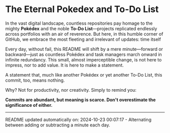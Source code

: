# The Eternal Pokedex and To-Do List

In the vast digital landscape, countless repositories pay homage to the mighty **Pokédex** and the noble **To-Do List**—projects replicated endlessly across portfolios with an air of reverence. But here, in this humble corner of GitHub, we embrace the most fleeting and irrelevant of updates: time itself

Every day, without fail, this README will shift by a mere minute—forward or backward—just as countless Pokédex and task managers march onward in infinite redundancy. This small, almost imperceptible change, is not here to impress, nor to add value. It is here to make a statement.

A statement that, much like another Pokédex or yet another To-Do List, this commit, too, means nothing.

Why? Not for productivity, nor creativity. Simply to remind you:

**Commits are abundant, but meaning is scarce. Don't overestimate the significance of either.**

---





















README updated automatically on: 2024-10-23 00:07:17 - Alternating between adding or subtracting a minute each day.
